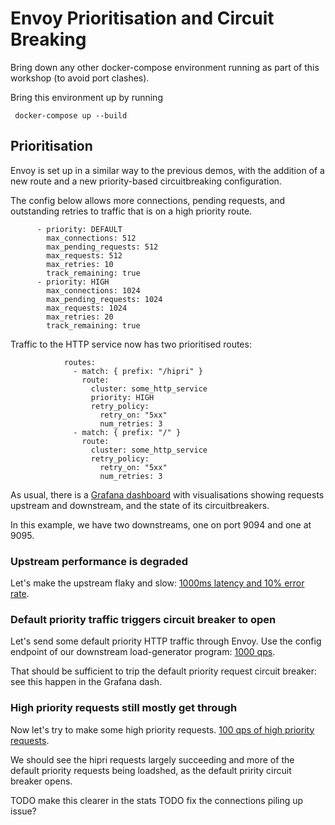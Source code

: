 # Envoy Prioritisation and Circuit Breaking

Bring down any other docker-compose environment running as part of this workshop (to avoid port clashes).

Bring this environment up by running 

```
 docker-compose up --build
```

## Prioritisation

Envoy is set up in a similar way to the previous demos, with the addition of a new route and a new priority-based
circuitbreaking configuration.

The config below allows more connections, pending requests, and outstanding retries to traffic that is 
on a high priority route.

```
      - priority: DEFAULT
        max_connections: 512
        max_pending_requests: 512
        max_requests: 512
        max_retries: 10
        track_remaining: true
      - priority: HIGH
        max_connections: 1024
        max_pending_requests: 1024
        max_requests: 1024
        max_retries: 20
        track_remaining: true
```

Traffic to the HTTP service now has two prioritised routes:

```
            routes:
              - match: { prefix: "/hipri" }
                route:  
                  cluster: some_http_service 
                  priority: HIGH
                  retry_policy:
                    retry_on: "5xx"
                    num_retries: 3
              - match: { prefix: "/" }
                route:  
                  cluster: some_http_service 
                  retry_policy:
                    retry_on: "5xx"
                    num_retries: 3
```



As usual, there is a [Grafana dashboard](http://localhost:3000/d/workshop/load-management-workshop?orgId=1&refresh=5s) with visualisations showing requests upstream and downstream, and the state of its circuitbreakers.

In this example, we have two downstreams, one on port 9094 and one at 9095.

### Upstream performance is degraded

Let's make the upstream flaky and slow: [1000ms latency and 10% error rate](http://localhost:9092/config?latency=1000&error_rate=0.1&parallelism=1000).

### Default priority traffic triggers circuit breaker to open

Let's send some default priority HTTP traffic through Envoy.
Use the config endpoint of our downstream load-generator program: [1000 qps](http://localhost:9094/config?http_rate=1000&http_max_parallelism=1000).

That should be sufficient to trip the default priority request circuit breaker: see this happen in the Grafana dash.

### High priority requests still mostly get through

Now let's try to make some high priority requests. [100 qps of high priority requests](http://localhost:9095/config?hipri=true&http_rate=100&http_max_parallelism=100).

We should see the hipri requests largely succeeding and more of the default priority requests being loadshed, as the default pririty circuit breaker opens.

TODO make this clearer in the stats
TODO fix the connections piling up issue?
